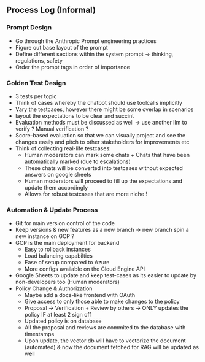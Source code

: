## Process Log (Informal)

### Prompt Design
- Go through the Anthropic Prompt engineering practices
- Figure out base layout of the prompt
- Define different sections within the system prompt -> thinking, regulations, safety
- Order the prompt tags in order of importance

### Golden Test Design
- 3 tests per topic
- Think of cases whereby the chatbot should use toolcalls implicitly
- Vary the testcases, however there might be some overlap in scenarios
- layout the expectations to be clear and succint
- Evaluation methods must be discussed as well -> use another llm to verify ? Manual verification ? 
- Score-based evaluation so that we can visually project and see the changes easily and pitch to other stakeholders for improvements etc
- Think of collecting real-life testcases:
    - Human moderators can mark some chats + Chats that have been automatically marked (due to escalations)
    - These chats will be converted into testcases without expected answers on google sheets
    - Human moderators will proceed to fill up the expectations and update them accordingly
    - Allows for robust testcases that are more niche !

### Automation & Update Process
- Git for main version control of the code
- Keep versions & new features as a new branch -> new branch spin a new instance on GCP ? 
- GCP is the main deployment for backend
    - Easy to rollback instances
    - Load balancing capabilties
    - Ease of setup compared to Azure
    - More configs available on the Cloud Engine API
- Google Sheets to update and keep test-cases as its easier to update by non-developers too (Human moderators)
- Policy Change & Authorization
    - Maybe add a docs-like frontend with OAuth
    - Give access to only those able to make changes to the policy
    - Proposal -> Verification + Review by others -> ONLY updates the policy IF at least 2 sign off
    - Updated policy is on database 
    - All the proposal and reviews are commited to the database with timestamps
    - Upon update, the vector db will have to vectorize the document (automated) & now the document fetched for RAG will be updated as well